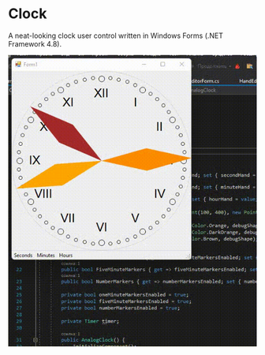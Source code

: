 # Clock
A neat-looking clock user control written in Windows Forms (.NET Framework 4.8).

![Preview](U0QeTBHPZ4.gif)
